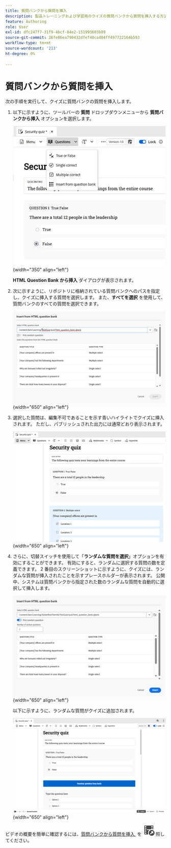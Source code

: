 ```yaml
---
title: 質問バンクから質問を挿入
description: 製品トレーニングおよび学習用のクイズの質問バンクから質問を挿入する方法を説明します
feature: Authoring
role: User
exl-id: dfc247f7-31f9-4bcf-84e2-151993603b89
source-git-commit: 26fe86ea790432dfef40ca404ff497722164b593
workflow-type: tm+mt
source-wordcount: '213'
ht-degree: 0%

---
```


# 質問バンクから質問を挿入

次の手順を実行して、クイズに質問バンクの質問を挿入します。

1. 以下に示すように、ツールバーの **質問** ドロップダウンメニューから **質問バンクから挿入** オプションを選択します。

   ![](assets/insert-from-question-bank.png){width="350" align="left"}

   **HTML Question Bank から挿入** ダイアログが表示されます。

1. 次に示すように、リポジトリに格納されている質問バンクへのパスを指定し、クイズに挿入する質問を選択します。 また、**すべてを選択** を使用して、質問バンクのすべての質問を選択できます。

   ![](assets/question-bank.png){width="650" align="left"}

1. 選択した質問は、編集不可であることを示す青いハイライトでクイズに挿入されます。 ただし、パブリッシュされた出力には通常どおり表示されます。

   ![](assets/specific-questions.png){width="650" align="left"}

1. さらに、切替スイッチを使用して「**ランダムな質問を選択**」オプションを有効にすることができます。 有効にすると、ランダムに選択する質問の数を定義できます。 2 番目のスクリーンショットに示すように、クイズには、ランダムな質問が挿入されたことを示すプレースホルダーが表示されます。 公開中、システムは質問バンクから指定された数のランダムな質問を自動的に選択して挿入します。

   ![](assets/random-question-question-bank.png){width="650" align="left"}

   以下に示すように、ランダムな質問がクイズに追加されます。

   ![](assets/inserted-question.png){width="650" align="left"}


ビデオの概要を簡単に確認するには、[&#x200B; 質問バンクから質問を挿入 &#x200B;](https://video.tv.adobe.com/v/3475212/learning-content-aem-guides) を ![](assets/Smock_VideoCheckedOut_18_N.svg) 照してください。
